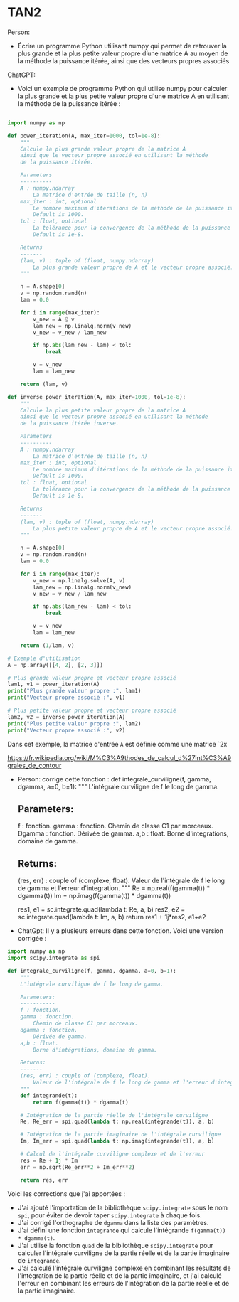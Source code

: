 # TAN2


Person: 
- Écrire un programme Python utilisant numpy qui permet de retrouver la
plus grande et la plus petite valeur propre d’une matrice A au moyen de
la méthode la puissance itérée, ainsi que des vecteurs propres associés

ChatGPT: 
- Voici un exemple de programme Python qui utilise numpy pour calculer la plus grande et la plus petite valeur propre d'une matrice A en utilisant la méthode de la puissance itérée :

```python

import numpy as np

def power_iteration(A, max_iter=1000, tol=1e-8):
    """
    Calcule la plus grande valeur propre de la matrice A
    ainsi que le vecteur propre associé en utilisant la méthode
    de la puissance itérée.

    Parameters
    ----------
    A : numpy.ndarray
        La matrice d'entrée de taille (n, n)
    max_iter : int, optional
        Le nombre maximum d'itérations de la méthode de la puissance itérée.
        Default is 1000.
    tol : float, optional
        La tolérance pour la convergence de la méthode de la puissance itérée.
        Default is 1e-8.

    Returns
    -------
    (lam, v) : tuple of (float, numpy.ndarray)
        La plus grande valeur propre de A et le vecteur propre associé.
    """

    n = A.shape[0]
    v = np.random.rand(n)
    lam = 0.0

    for i in range(max_iter):
        v_new = A @ v
        lam_new = np.linalg.norm(v_new)
        v_new = v_new / lam_new

        if np.abs(lam_new - lam) < tol:
            break

        v = v_new
        lam = lam_new

    return (lam, v)

def inverse_power_iteration(A, max_iter=1000, tol=1e-8):
    """
    Calcule la plus petite valeur propre de la matrice A
    ainsi que le vecteur propre associé en utilisant la méthode
    de la puissance itérée inverse.

    Parameters
    ----------
    A : numpy.ndarray
        La matrice d'entrée de taille (n, n)
    max_iter : int, optional
        Le nombre maximum d'itérations de la méthode de la puissance itérée inverse.
        Default is 1000.
    tol : float, optional
        La tolérance pour la convergence de la méthode de la puissance itérée inverse.
        Default is 1e-8.

    Returns
    -------
    (lam, v) : tuple of (float, numpy.ndarray)
        La plus petite valeur propre de A et le vecteur propre associé.
    """

    n = A.shape[0]
    v = np.random.rand(n)
    lam = 0.0

    for i in range(max_iter):
        v_new = np.linalg.solve(A, v)
        lam_new = np.linalg.norm(v_new)
        v_new = v_new / lam_new

        if np.abs(lam_new - lam) < tol:
            break

        v = v_new
        lam = lam_new

    return (1/lam, v)

# Exemple d'utilisation
A = np.array([[4, 2], [2, 3]])

# Plus grande valeur propre et vecteur propre associé
lam1, v1 = power_iteration(A)
print("Plus grande valeur propre :", lam1)
print("Vecteur propre associé :", v1)

# Plus petite valeur propre et vecteur propre associé
lam2, v2 = inverse_power_iteration(A)
print("Plus petite valeur propre :", lam2)
print("Vecteur propre associé :", v2)
```



Dans cet exemple, la matrice d'entrée `A` est définie comme une matrice `2x


https://fr.wikipedia.org/wiki/M%C3%A9thodes_de_calcul_d%27int%C3%A9grales_de_contour



- Person:
corrige cette fonction : 
def integrale_curviligne(f, gamma, dgamma, a=0, b=1):
    """ 
    L'intégrale curviligne de f le long de gamma.

    Parameters: 
    -----------
    f : fonction.
    gamma : fonction.
        Chemin de classe C1 par morceaux.
    Dgamma : fonction.
        Dérivée de gamma.
    a,b : float.
        Borne d'integrations, domaine de gamma.

    Returns:
    -------
    (res, err) : couple of (complexe, float).
        Valeur de l'intégrale de f le long de gamma et l'erreur d'integration.
    """
    Re = np.real(f(gamma(t)) * dgamma(t))
    Im = np.imag(f(gamma(t)) * dgamma(t))

    res1, e1 = sc.integrate.quad(lambda t: Re, a, b)
    res2, e2 = sc.integrate.quad(lambda t: Im, a, b)
    return res1 + 1j*res2, e1+e2


- ChatGpt:
Il y a plusieurs erreurs dans cette fonction. Voici une version corrigée :

```python
import numpy as np
import scipy.integrate as spi

def integrale_curviligne(f, gamma, dgamma, a=0, b=1):
    """ 
    L'intégrale curviligne de f le long de gamma.

    Parameters: 
    -----------
    f : fonction.
    gamma : fonction.
        Chemin de classe C1 par morceaux.
    dgamma : fonction.
        Dérivée de gamma.
    a,b : float.
        Borne d'intégrations, domaine de gamma.

    Returns:
    -------
    (res, err) : couple of (complexe, float).
        Valeur de l'intégrale de f le long de gamma et l'erreur d'integration.
    """
    def integrande(t):
        return f(gamma(t)) * dgamma(t)

    # Intégration de la partie réelle de l'intégrale curviligne
    Re, Re_err = spi.quad(lambda t: np.real(integrande(t)), a, b)

    # Intégration de la partie imaginaire de l'intégrale curviligne
    Im, Im_err = spi.quad(lambda t: np.imag(integrande(t)), a, b)

    # Calcul de l'intégrale curviligne complexe et de l'erreur
    res = Re + 1j * Im
    err = np.sqrt(Re_err**2 + Im_err**2)

    return res, err
```

Voici les corrections que j'ai apportées :

- J'ai ajouté l'importation de la bibliothèque `scipy.integrate` sous le nom `spi`, pour éviter de devoir taper `scipy.integrate` à chaque fois.
- J'ai corrigé l'orthographe de `dgamma` dans la liste des paramètres.
- J'ai défini une fonction `integrande` qui calcule l'intégrande `f(gamma(t)) * dgamma(t)`.
- J'ai utilisé la fonction `quad` de la bibliothèque `scipy.integrate` pour calculer l'intégrale curviligne de la partie réelle et de la partie imaginaire de `integrande`.
- J'ai calculé l'intégrale curviligne complexe en combinant les résultats de l'intégration de la partie réelle et de la partie imaginaire, et j'ai calculé l'erreur en combinant les erreurs de l'intégration de la partie réelle et de la partie imaginaire.